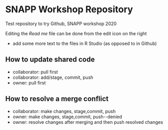# SNAPP Workshop Repository
Test repository to try Github, SNAPP workshop 2020

Editing the *Read me* file can be done from the edit icon on the right

* add some more text to the files in R Studio (as opposed to in Github)

## How to update shared code
* collaborator: pull first
* collaborator: add/stage, commit, push
* owner: pull first

## How to resolve a merge conflict
* collaborator: make changes, stage,commit, push
* owner: make changes, stage,commit, push--denied
* owner: resolve changes after merging and then push resolved changes

